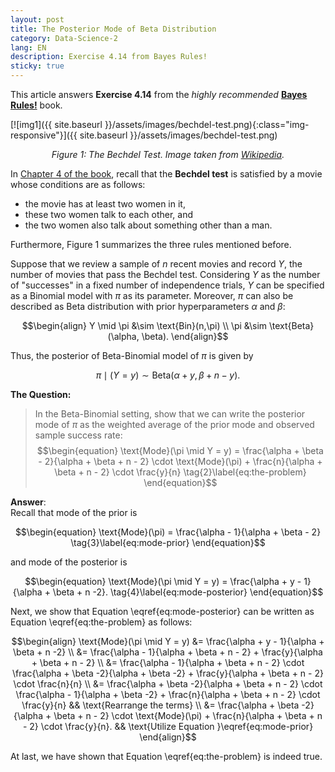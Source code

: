 ```yaml
---
layout: post
title: The Posterior Mode of Beta Distribution
category: Data-Science-2
lang: EN
description: Exercise 4.14 from Bayes Rules!
sticky: true
---
```


This article answers **Exercise 4.14** from the _highly recommended_ [**Bayes Rules!**](https://www.bayesrulesbook.com/chapter-4.html#practice-balancing-the-data-prior) book.     

[![img1]({{ site.baseurl }}/assets/images/bechdel-test.png){:class="img-responsive"}]({{ site.baseurl }}/assets/images/bechdel-test.png)*<center>$\pmb{\text{Figure 1}}$: The Bechdel Test. Image taken from <a href="https://commons.wikimedia.org/wiki/File:Bechdel_test.png">Wikipedia</a>.</center>*    

In [Chapter 4 of the book](https://www.bayesrulesbook.com/chapter-4.html#ch4-priors), recall that the **Bechdel test** is satisfied by a movie whose conditions are as follows:
-  the movie has at least two women in it,
-  these two women talk to each other, and 
-  the two women also talk about something other than a man.
    
Furthermore, $\text{Figure 1}$ summarizes the three rules mentioned before.     
    
Suppose that we review a sample of $n$ recent movies and record $Y$, the number of movies that pass the Bechdel test. Considering $Y$ as the number of "successes" in a fixed number of independence trials, $Y$ can be specified as a Binomial model with $\pi$ as its parameter. Moreover, $\pi$ can also be described as Beta distribution with prior hyperparameters $\alpha$ and $\beta$:

$$\begin{align}
    Y \mid \pi &\sim \text{Bin}(n,\pi)  \\
    \pi        &\sim \text{Beta}(\alpha, \beta).
\end{align}$$    
   
Thus, the posterior of Beta-Binomial model of $\pi$ is given by

$$\begin{equation}
    \pi \mid (Y = y) \sim \text{Beta}(\alpha + y, \beta + n - y). \tag{1}\label{eq:the-posterior}
\end{equation}$$      
     

**The Question:**
> In the Beta-Binomial setting, show that we can write the posterior mode of $\pi$ as the weighted average of the prior mode and observed sample success rate:
$$\begin{equation}
    \text{Mode}(\pi \mid Y = y) = \frac{\alpha + \beta - 2}{\alpha + \beta + n - 2} \cdot \text{Mode}(\pi) + \frac{n}{\alpha + \beta + n - 2} \cdot \frac{y}{n} \tag{2}\label{eq:the-problem} 
\end{equation}$$      

**Answer**:     
Recall that mode of the prior is      

$$\begin{equation}
    \text{Mode}(\pi) = \frac{\alpha - 1}{\alpha + \beta - 2} \tag{3}\label{eq:mode-prior} 
\end{equation}$$ 

and mode of the posterior is    

$$\begin{equation}
    \text{Mode}(\pi \mid Y = y) = \frac{\alpha + y - 1}{\alpha + \beta + n -2}. \tag{4}\label{eq:mode-posterior} 
\end{equation}$$

Next, we show that Equation \eqref{eq:mode-posterior} can be written as Equation \eqref{eq:the-problem} as follows:

$$\begin{align}
    \text{Mode}(\pi \mid Y = y) &= \frac{\alpha + y - 1}{\alpha + \beta + n -2} \\
                                &= \frac{\alpha - 1}{\alpha + \beta + n - 2} + \frac{y}{\alpha + \beta + n - 2}  \\
                                &= \frac{\alpha - 1}{\alpha + \beta + n - 2} \cdot \frac{\alpha + \beta -2}{\alpha + \beta -2} + \frac{y}{\alpha + \beta + n - 2} \cdot \frac{n}{n} \\
                                &= \frac{\alpha + \beta -2}{\alpha + \beta + n - 2} \cdot \frac{\alpha - 1}{\alpha + \beta -2} + \frac{n}{\alpha + \beta + n - 2} \cdot \frac{y}{n}  && \text{Rearrange the terms} \\
                                &= \frac{\alpha + \beta -2}{\alpha + \beta + n - 2} \cdot \text{Mode}(\pi) + \frac{n}{\alpha + \beta + n - 2} \cdot \frac{y}{n}. && \text{Utilize Equation }\eqref{eq:mode-prior}
\end{align}$$
    
At last, we have shown that Equation \eqref{eq:the-problem} is indeed true.